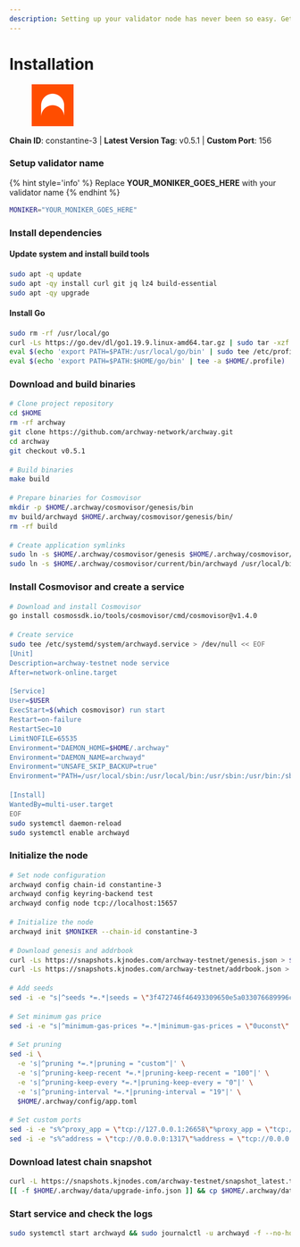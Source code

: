 ```yaml
---
description: Setting up your validator node has never been so easy. Get your validator running in minutes by following step by step instructions.
---
```


# Installation

<figure><img src="https://raw.githubusercontent.com/kj89/cosmos-images/main/logos/archway.png" alt=""><figcaption></figcaption></figure>

**Chain ID**: constantine-3 | **Latest Version Tag**: v0.5.1 | **Custom Port**: 156

### Setup validator name

{% hint style='info' %}
Replace **YOUR_MONIKER_GOES_HERE** with your validator name
{% endhint %}

```bash
MONIKER="YOUR_MONIKER_GOES_HERE"
```

### Install dependencies

#### Update system and install build tools

```bash
sudo apt -q update
sudo apt -qy install curl git jq lz4 build-essential
sudo apt -qy upgrade
```

#### Install Go

```bash
sudo rm -rf /usr/local/go
curl -Ls https://go.dev/dl/go1.19.9.linux-amd64.tar.gz | sudo tar -xzf - -C /usr/local
eval $(echo 'export PATH=$PATH:/usr/local/go/bin' | sudo tee /etc/profile.d/golang.sh)
eval $(echo 'export PATH=$PATH:$HOME/go/bin' | tee -a $HOME/.profile)
```

### Download and build binaries

```bash
# Clone project repository
cd $HOME
rm -rf archway
git clone https://github.com/archway-network/archway.git
cd archway
git checkout v0.5.1

# Build binaries
make build

# Prepare binaries for Cosmovisor
mkdir -p $HOME/.archway/cosmovisor/genesis/bin
mv build/archwayd $HOME/.archway/cosmovisor/genesis/bin/
rm -rf build

# Create application symlinks
sudo ln -s $HOME/.archway/cosmovisor/genesis $HOME/.archway/cosmovisor/current -f
sudo ln -s $HOME/.archway/cosmovisor/current/bin/archwayd /usr/local/bin/archwayd -f
```

### Install Cosmovisor and create a service

```bash
# Download and install Cosmovisor
go install cosmossdk.io/tools/cosmovisor/cmd/cosmovisor@v1.4.0

# Create service
sudo tee /etc/systemd/system/archwayd.service > /dev/null << EOF
[Unit]
Description=archway-testnet node service
After=network-online.target

[Service]
User=$USER
ExecStart=$(which cosmovisor) run start
Restart=on-failure
RestartSec=10
LimitNOFILE=65535
Environment="DAEMON_HOME=$HOME/.archway"
Environment="DAEMON_NAME=archwayd"
Environment="UNSAFE_SKIP_BACKUP=true"
Environment="PATH=/usr/local/sbin:/usr/local/bin:/usr/sbin:/usr/bin:/sbin:/bin:/usr/games:/usr/local/games:/snap/bin:$HOME/.archway/cosmovisor/current/bin"

[Install]
WantedBy=multi-user.target
EOF
sudo systemctl daemon-reload
sudo systemctl enable archwayd
```

### Initialize the node

```bash
# Set node configuration
archwayd config chain-id constantine-3
archwayd config keyring-backend test
archwayd config node tcp://localhost:15657

# Initialize the node
archwayd init $MONIKER --chain-id constantine-3

# Download genesis and addrbook
curl -Ls https://snapshots.kjnodes.com/archway-testnet/genesis.json > $HOME/.archway/config/genesis.json
curl -Ls https://snapshots.kjnodes.com/archway-testnet/addrbook.json > $HOME/.archway/config/addrbook.json

# Add seeds
sed -i -e "s|^seeds *=.*|seeds = \"3f472746f46493309650e5a033076689996c8881@archway-testnet.rpc.kjnodes.com:15659\"|" $HOME/.archway/config/config.toml

# Set minimum gas price
sed -i -e "s|^minimum-gas-prices *=.*|minimum-gas-prices = \"0uconst\"|" $HOME/.archway/config/app.toml

# Set pruning
sed -i \
  -e 's|^pruning *=.*|pruning = "custom"|' \
  -e 's|^pruning-keep-recent *=.*|pruning-keep-recent = "100"|' \
  -e 's|^pruning-keep-every *=.*|pruning-keep-every = "0"|' \
  -e 's|^pruning-interval *=.*|pruning-interval = "19"|' \
  $HOME/.archway/config/app.toml

# Set custom ports
sed -i -e "s%^proxy_app = \"tcp://127.0.0.1:26658\"%proxy_app = \"tcp://127.0.0.1:15658\"%; s%^laddr = \"tcp://127.0.0.1:26657\"%laddr = \"tcp://127.0.0.1:15657\"%; s%^pprof_laddr = \"localhost:6060\"%pprof_laddr = \"localhost:15660\"%; s%^laddr = \"tcp://0.0.0.0:26656\"%laddr = \"tcp://0.0.0.0:15656\"%; s%^prometheus_listen_addr = \":26660\"%prometheus_listen_addr = \":15666\"%" $HOME/.archway/config/config.toml
sed -i -e "s%^address = \"tcp://0.0.0.0:1317\"%address = \"tcp://0.0.0.0:15617\"%; s%^address = \":8080\"%address = \":15680\"%; s%^address = \"0.0.0.0:9090\"%address = \"0.0.0.0:15690\"%; s%^address = \"0.0.0.0:9091\"%address = \"0.0.0.0:15691\"%; s%:8545%:15645%; s%:8546%:15646%; s%:6065%:15665%" $HOME/.archway/config/app.toml
```

### Download latest chain snapshot

```bash
curl -L https://snapshots.kjnodes.com/archway-testnet/snapshot_latest.tar.lz4 | tar -Ilz4 -xf - -C $HOME/.archway
[[ -f $HOME/.archway/data/upgrade-info.json ]] && cp $HOME/.archway/data/upgrade-info.json $HOME/.archway/cosmovisor/genesis/upgrade-info.json
```

### Start service and check the logs

```bash
sudo systemctl start archwayd && sudo journalctl -u archwayd -f --no-hostname -o cat
```
